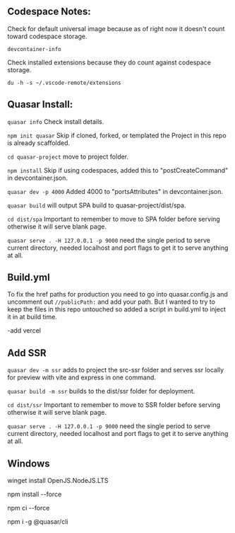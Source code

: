 Codespace Notes:
---
Check for default universal image because as of right now it doesn't count toward codespace storage.

`devcontainer-info`

Check installed extensions because they do count against codespace storage.

`du -h -s ~/.vscode-remote/extensions`

Quasar Install:
---

`quasar info` Check install details.

`npm init quasar` Skip if cloned, forked, or templated the Project in this repo is already scaffolded.

`cd quasar-project` move to project folder.

`npm install` Skip if using codespaces, added this to "postCreateCommand" in devcontainer.json.

`quasar dev -p 4000` Added 4000 to "portsAttributes" in devcontainer.json.

`quasar build` will output SPA build to quasar-project/dist/spa.

`cd dist/spa` Important to remember to move to SPA folder before serving otherwise it will serve blank page.

`quasar serve . -H 127.0.0.1 -p 9000` need the single period to serve current directory, needed localhost and port flags to get it to serve anything at all.

Build.yml
---

To fix the href paths for production you need to go into quasar.config.js and uncomment out `//publicPath:` and add your path.
But I wanted to try to keep the files in this repo untouched so added a script in build.yml to inject it in at build time.

-add vercel

Add SSR
---
`quasar dev -m ssr` adds to project the src-ssr folder and serves ssr locally for preview with vite and express in one command.

`quasar build -m ssr` builds to the dist/ssr folder for deployment.

`cd dist/ssr`  Important to remember to move to SSR folder before serving otherwise it will serve blank page.

`quasar serve . -H 127.0.0.1 -p 9000` need the single period to serve current directory, needed localhost and port flags to get it to serve anything at all.

Windows
---

winget install OpenJS.NodeJS.LTS

npm install --force

npm ci --force

npm i -g @quasar/cli